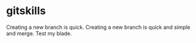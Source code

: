 # gitskills
Creating a new branch is quick.
Creating a new branch is quick and simple and merge.
Test my blade.
